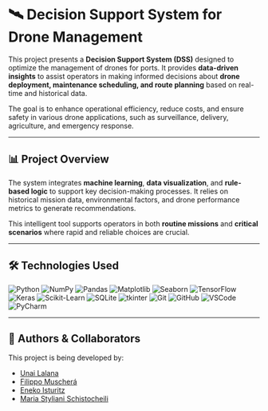 # 🛰️ Decision Support System for Drone Management

This project presents a **Decision Support System (DSS)** designed to optimize the management of drones for ports. It provides **data-driven insights** to assist operators in making informed decisions about **drone deployment, maintenance scheduling, and route planning** based on real-time and historical data.

The goal is to enhance operational efficiency, reduce costs, and ensure safety in various drone applications, such as surveillance, delivery, agriculture, and emergency response.

---

## 📊 Project Overview

The system integrates **machine learning**, **data visualization**, and **rule-based logic** to support key decision-making processes. It relies on historical mission data, environmental factors, and drone performance metrics to generate recommendations.

This intelligent tool supports operators in both **routine missions** and **critical scenarios** where rapid and reliable choices are crucial.

---

## 🛠️ Technologies Used

![Python](https://img.shields.io/badge/Python-3776AB?style=for-the-badge&logo=python&logoColor=white) ![NumPy](https://img.shields.io/badge/NumPy-013243?style=for-the-badge&logo=numpy&logoColor=white) ![Pandas](https://img.shields.io/badge/Pandas-150458?style=for-the-badge&logo=pandas&logoColor=white) ![Matplotlib](https://img.shields.io/badge/Matplotlib-11557C?style=for-the-badge&logo=python&logoColor=white) ![Seaborn](https://img.shields.io/badge/Seaborn-3776AB?style=for-the-badge&logo=python&logoColor=white) ![TensorFlow](https://img.shields.io/badge/TensorFlow-FF6F00?style=for-the-badge&logo=tensorflow&logoColor=white) ![Keras](https://img.shields.io/badge/Keras-D00000?style=for-the-badge&logo=keras&logoColor=white) ![Scikit-Learn](https://img.shields.io/badge/Scikit--Learn-F7931E?style=for-the-badge&logo=scikit-learn&logoColor=white) ![SQLite](https://img.shields.io/badge/SQLite-003B57?style=for-the-badge&logo=sqlite&logoColor=white) ![tkinter](https://img.shields.io/badge/tkinter-FFCC00?style=for-the-badge&logo=python&logoColor=black) ![Git](https://img.shields.io/badge/Git-F05032?style=for-the-badge&logo=git&logoColor=white) ![GitHub](https://img.shields.io/badge/GitHub-181717?style=for-the-badge&logo=github&logoColor=white) ![VSCode](https://img.shields.io/badge/VS%20Code-007ACC?style=for-the-badge&logo=visual-studio-code&logoColor=white) ![PyCharm](https://img.shields.io/badge/PyCharm-000000?style=for-the-badge&logo=pycharm&logoColor=white)

---

## 👥 Authors & Collaborators

This project is being developed by:

- [Unai Lalana](https://github.com/UnaiLalana)
- [Filippo Muscherá](https://github.com/FilippoMuschera)
- [Eneko Isturitz](https://github.com/EnekoIsturitzSesma)
- [Maria Styliani Schistocheili](https://github.com/mariassv)
